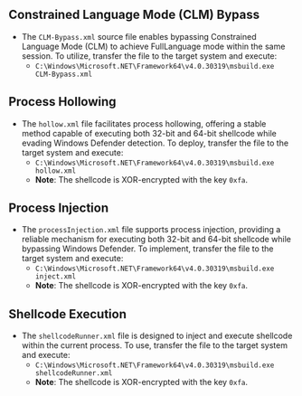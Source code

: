 ## Constrained Language Mode (CLM) Bypass

- The `CLM-Bypass.xml` source file enables bypassing Constrained Language Mode (CLM) to achieve FullLanguage mode within the same session. To utilize, transfer the file to the target system and execute:
  - `C:\Windows\Microsoft.NET\Framework64\v4.0.30319\msbuild.exe CLM-Bypass.xml`

## Process Hollowing

- The `hollow.xml` file facilitates process hollowing, offering a stable method capable of executing both 32-bit and 64-bit shellcode while evading Windows Defender detection. To deploy, transfer the file to the target system and execute:
  - `C:\Windows\Microsoft.NET\Framework64\v4.0.30319\msbuild.exe hollow.xml`
  - **Note**: The shellcode is XOR-encrypted with the key `0xfa`.

## Process Injection

- The `processInjection.xml` file supports process injection, providing a reliable mechanism for executing both 32-bit and 64-bit shellcode while bypassing Windows Defender. To implement, transfer the file to the target system and execute:
  - `C:\Windows\Microsoft.NET\Framework64\v4.0.30319\msbuild.exe inject.xml`
  - **Note**: The shellcode is XOR-encrypted with the key `0xfa`.

## Shellcode Execution

- The `shellcodeRunner.xml` file is designed to inject and execute shellcode within the current process. To use, transfer the file to the target system and execute:
  - `C:\Windows\Microsoft.NET\Framework64\v4.0.30319\msbuild.exe shellcodeRunner.xml`
  - **Note**: The shellcode is XOR-encrypted with the key `0xfa`.
